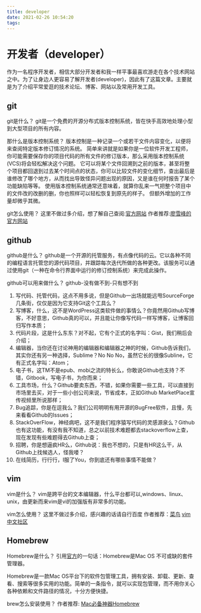 ```yaml
---
title: developer
date: 2021-02-26 10:54:20
tags:
---
```


# 开发者（developer）
作为一名程序开发者，相信大部分开发者和我一样平事最喜欢游走在各个技术网站之中。为了让身边人更容易了解开发者(developer)，因此有了这篇文章。主要就是为了介绍平常爱逛的技术论坛、博客、网站以及常用开发工具。


## git
git是什么？
git是一个免费的开源分布式版本控制系统，皆在快手高效地处理小型到大型项目的所有内容。

那什么是版本控制系统？
版本控制是一种记录一个或若干文件内容变化，以便将来查阅特定版本修订情况的系统。
简单来讲就是如果你是一位软件开发工程师，你可能需要保存你的项目代码的所有文件的修订版本，那么采用版本控制系统(VCS)将会轻松解决这个问题。
它可以将某个文件回溯到之前的版本，甚至将整个项目都回退到过去某个时间点的状态，你可以比较文件的变化细节，查出最后是谁修改了哪个地方，从而找出导致怪异问题出现的原因，又是谁在何时报告了某个功能缺陷等等。
使用版本控制系统通常还意味着，就算你乱来一气把整个项目中的文件改的改删的删，你也照样可以轻松恢复到原先的样子。 但额外增加的工作量却微乎其微。
 
git怎么使用？
这里不做过多介绍，想了解自己查阅:[官方网站](https://git-scm.com/)
作者推荐:[廖雪峰的官方网站](https://www.liaoxuefeng.com/wiki/896043488029600)


## github
github是什么？
github是一个开源的托管服务，有点像代码的云。它以各种不同的编程语言托管您的源代码项目，并跟踪每次迭代所做的各种更改。该服务可以通过使用git（一种在命令行界面中运行的修订控制系统）来完成此操作。

github可以用来做什么？
github-没有做不到-只有想不到
1. 写代码、托管代码，这点不用多说，但是Github一出场就能远甩SourceForge几条街，仅仅是因为它支持Git这个工具么？
2. 写博客，什么，这不是WordPress这类软件做的事情么？你竟然用Github写博客，不好意思，Github真的可以，并且能让你像写代码一样写博客，让博客回归写作本质；
3. 代码片段，这是什么东东？对不起，它有个正式的名字叫：Gist，我们稍后会介绍；
4. 编辑器，当你还在讨论神用的编辑器和编辑器之神的时候，Github告诉我们，其实你还有另一种选择，Sublime？No No No，虽然它长的很像Subline，它有正式名字叫：Atom；
5. 电子书，这TM不是epub、mobi之流的特长么，你敢说Github也支持？不错，Gitbook，写电子书，为你而来；
6. 工具市场，什么？Github要卖东西，不错，如果你需要一些工具，可以直接到市场里去买，对于一些小创公司来说，节省成本，正如Github MarketPlace宣传视频里所说那样；
7. Bug追踪，你是在逗我么？我们公司明明有用开源的BugFree软件，且慢，先来看看Github的Issues；
8. StackOverFlow，神经病吧，这不是我们程序猿写代码的灵感源泉么？Github也有这功能，有没有我不知道，总之以前技术难题都去stackoverflow上查，现在发现有些难题得去Github上查；
9. 招聘，你是想逼疯HR么，Github说：我也不想的，只是有HR这么干，从Github上找候选人，怪我喽？
10. 在线简历，行行行，I服了You，你到底还有哪些事情不能做？


## vim
vim是什么？
vim是跨平台的文本编辑器，什么平台都可以,windows、linux、unix，由更新而来vim是vi的加强版有非常多的功能。

vim怎么使用？
这里不做过多介绍，感兴趣的话请自行百度
作者推荐：[菜鸟](https://www.runoob.com/linux/linux-vim.html) [vim中文社区](http://vim-china.org/)


## Homebrew
Homebrew是什么？
引用[官方](https://brew.sh/)的一句话：Homebrew是Mac OS 不可或缺的套件管理器。

Homebrew是一款Mac OS平台下的软件包管理工具，拥有安装、卸载、更新、查看、搜索等很多实用的功能。简单的一条指令，就可以实现包管理，而不用你关心各种依赖和文件路径的情况，十分方便快捷。

brew怎么安装使用？
作者推荐: [Mac必备神器Homebrew](https://zhuanlan.zhihu.com/p/59805070)


